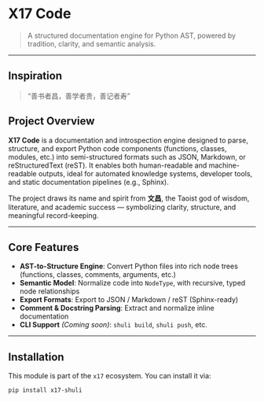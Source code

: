 # X17 Code

> A structured documentation engine for Python AST, powered by tradition, clarity, and semantic analysis.

---

## Inspiration
> “善书者昌，善学者贵，善记者寿”

## Project Overview

**X17 Code** is a documentation and introspection engine designed to parse, structure, and export Python code components (functions, classes, modules, etc.) into semi-structured formats such as JSON, Markdown, or reStructuredText (reST). It enables both human-readable and machine-readable outputs, ideal for automated knowledge systems, developer tools, and static documentation pipelines (e.g., Sphinx).

The project draws its name and spirit from **文昌**, the Taoist god of wisdom, literature, and academic success — symbolizing clarity, structure, and meaningful record-keeping.

---

## Core Features

- **AST-to-Structure Engine**: Convert Python files into rich node trees (functions, classes, comments, arguments, etc.)
- **Semantic Model**: Normalize code into `NodeType`, with recursive, typed node relationships
- **Export Formats**: Export to JSON / Markdown / reST (Sphinx-ready)
- **Comment & Docstring Parsing**: Extract and normalize inline documentation
- **CLI Support** *(Coming soon)*: `shuli build`, `shuli push`, etc.

---

## Installation

This module is part of the `x17` ecosystem. You can install it via:

```bash
pip install x17-shuli
```
